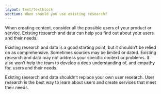 ```yaml
---
layout: text/textblock
section: When should you use existing research?
---
```

When creating content, consider all the possible users of your product or service. Existing research and data can help you find out about your users and their needs.

Existing research and data is a good starting point, but it shouldn’t be relied on as comprehensive. Sometimes sources may be limited or dated. Existing research and data may not address your specific context or problems. It also won’t help the team to develop a deep understanding of, and empathy for, users and their needs.

Existing research and data shouldn’t replace your own user research. User research is the best way to learn about users and create services that meet their needs.

